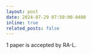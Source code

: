 ```yaml
---
layout: post
date: 2024-07-29 07:59:00-0400
inline: true
related_posts: false
---
```


1 paper is accepted by RA-L.